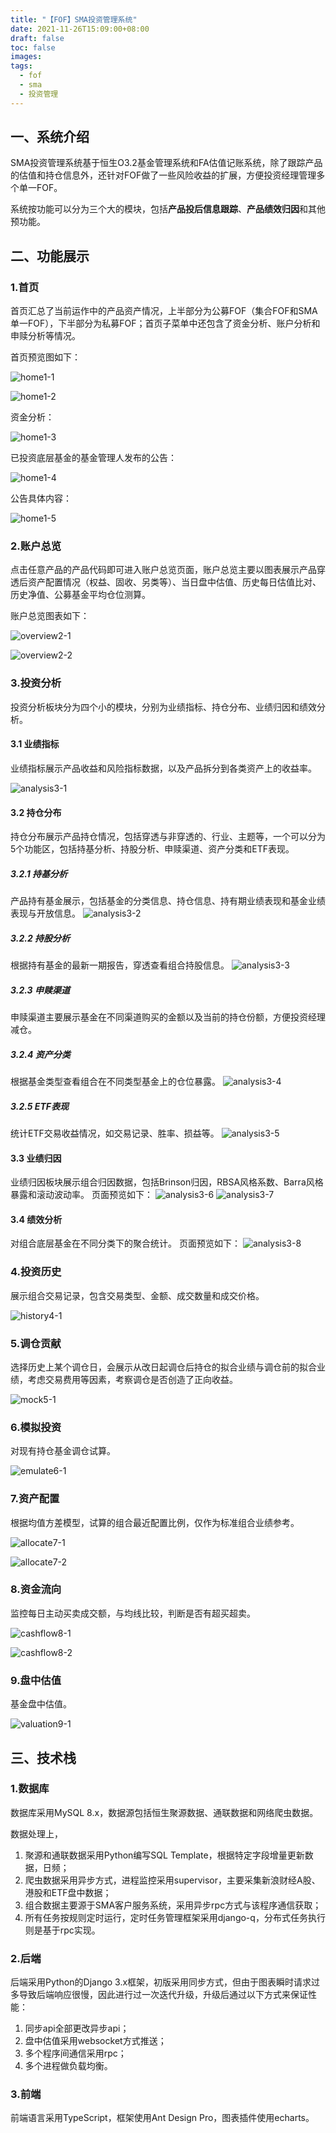 ```yaml
---
title: "【FOF】SMA投资管理系统"
date: 2021-11-26T15:09:00+08:00
draft: false
toc: false
images:
tags: 
  - fof
  - sma
  - 投资管理
---
```


## 一、系统介绍

SMA投资管理系统基于恒生O3.2基金管理系统和FA估值记账系统，除了跟踪产品的估值和持仓信息外，还针对FOF做了一些风险收益的扩展，方便投资经理管理多个单一FOF。

系统按功能可以分为三个大的模块，包括**产品投后信息跟踪**、**产品绩效归因**和其他预功能。

## 二、功能展示

### 1.首页

首页汇总了当前运作中的产品资产情况，上半部分为公募FOF（集合FOF和SMA单一FOF），下半部分为私募FOF；首页子菜单中还包含了资金分析、账户分析和申赎分析等情况。

首页预览图如下：

![home1-1](/images/management/1-1.png)

![home1-2](/images/management/1-2.png)

资金分析：

![home1-3](/images/management/1-3.png)

已投资底层基金的基金管理人发布的公告：

![home1-4](/images/management/1-4.png)

公告具体内容：

![home1-5](/images/management/1-5.png)

### 2.账户总览

点击任意产品的产品代码即可进入账户总览页面，账户总览主要以图表展示产品穿透后资产配置情况（权益、固收、另类等）、当日盘中估值、历史每日估值比对、历史净值、公募基金平均仓位测算。

账户总览图表如下：

![overview2-1](/images/management/2-1.png)

![overview2-2](/images/management/2-2.png)

### 3.投资分析

投资分析板块分为四个小的模块，分别为业绩指标、持仓分布、业绩归因和绩效分析。

#### 3.1 业绩指标

业绩指标展示产品收益和风险指标数据，以及产品拆分到各类资产上的收益率。

![analysis3-1](/images/management/3-1.png)

#### 3.2 持仓分布

持仓分布展示产品持仓情况，包括穿透与非穿透的、行业、主题等，一个可以分为5个功能区，包括持基分析、持股分析、申赎渠道、资产分类和ETF表现。

##### 3.2.1 持基分析
产品持有基金展示，包括基金的分类信息、持仓信息、持有期业绩表现和基金业绩表现与开放信息。
![analysis3-2](/images/management/3-2.png)

##### 3.2.2 持股分析
根据持有基金的最新一期报告，穿透查看组合持股信息。
![analysis3-3](/images/management/3-3.png)

##### 3.2.3 申赎渠道
申赎渠道主要展示基金在不同渠道购买的金额以及当前的持仓份额，方便投资经理减仓。

##### 3.2.4 资产分类
根据基金类型查看组合在不同类型基金上的仓位暴露。
![analysis3-4](/images/management/3-4.png)

##### 3.2.5 ETF表现
统计ETF交易收益情况，如交易记录、胜率、损益等。
![analysis3-5](/images/management/3-5.png)

#### 3.3 业绩归因
业绩归因板块展示组合归因数据，包括Brinson归因，RBSA风格系数、Barra风格暴露和滚动波动率。
页面预览如下：
![analysis3-6](/images/management/3-6.png)
![analysis3-7](/images/management/3-7.png)

#### 3.4 绩效分析
对组合底层基金在不同分类下的聚合统计。
页面预览如下：
![analysis3-8](/images/management/3-8.png)

### 4.投资历史

展示组合交易记录，包含交易类型、金额、成交数量和成交价格。

![history4-1](/images/management/4-1.png)

### 5.调仓贡献

选择历史上某个调仓日，会展示从改日起调仓后持仓的拟合业绩与调仓前的拟合业绩，考虑交易费用等因素，考察调仓是否创造了正向收益。

![mock5-1](/images/management/5-1.png)

### 6.模拟投资

对现有持仓基金调仓试算。

![emulate6-1](/images/management/6-1.png)

### 7.资产配置

根据均值方差模型，试算的组合最近配置比例，仅作为标准组合业绩参考。

![allocate7-1](/images/management/7-1.png)

![allocate7-2](/images/management/7-2.png)

### 8.资金流向

监控每日主动买卖成交额，与均线比较，判断是否有超买超卖。

![cashflow8-1](/images/management/8-1.png)

![cashflow8-2](/images/management/8-2.png)

### 9.盘中估值

基金盘中估值。

![valuation9-1](/images/management/9-1.png)

## 三、技术栈

### 1.数据库

数据库采用MySQL 8.x，数据源包括恒生聚源数据、通联数据和网络爬虫数据。

数据处理上，

1. 聚源和通联数据采用Python编写SQL Template，根据特定字段增量更新数据，日频；
2. 爬虫数据采用异步方式，进程监控采用supervisor，主要采集新浪财经A股、港股和ETF盘中数据；
3. 组合数据主要源于SMA客户服务系统，采用异步rpc方式与该程序通信获取；
4. 所有任务按规则定时运行，定时任务管理框架采用django-q，分布式任务执行则是基于rpc实现。

### 2.后端

后端采用Python的Django 3.x框架，初版采用同步方式，但由于图表瞬时请求过多导致后端响应很慢，因此进行过一次迭代升级，升级后通过以下方式来保证性能：

1. 同步api全部更改异步api；
2. 盘中估值采用websocket方式推送；
3. 多个程序间通信采用rpc；
4. 多个进程做负载均衡。

### 3.前端

前端语言采用TypeScript，框架使用Ant Design Pro，图表插件使用echarts。

